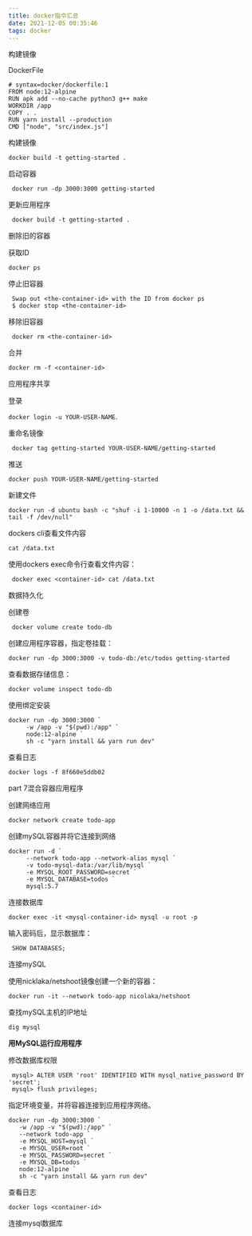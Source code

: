```yaml
---
title: docker指令汇总
date: 2021-12-05 00:35:46
tags: docker
---
```


构建镜像

DockerFile

```
# syntax=docker/dockerfile:1
FROM node:12-alpine
RUN apk add --no-cache python3 g++ make
WORKDIR /app
COPY . .
RUN yarn install --production
CMD ["node", "src/index.js"]
```

构建镜像

```
docker build -t getting-started .
```

启动容器

```
 docker run -dp 3000:3000 getting-started
```

更新应用程序

```
 docker build -t getting-started .
```

删除旧的容器

获取ID

```
docker ps
```

停止旧容器

```
 Swap out <the-container-id> with the ID from docker ps
 $ docker stop <the-container-id>
```

移除旧容器

```
 docker rm <the-container-id>
```

合并

```
docker rm -f <container-id>
```



应用程序共享

登录

`docker login -u YOUR-USER-NAME`.

重命名镜像

```
 docker tag getting-started YOUR-USER-NAME/getting-started
```

推送

```
docker push YOUR-USER-NAME/getting-started
```



新建文件

```
docker run -d ubuntu bash -c "shuf -i 1-10000 -n 1 -o /data.txt && tail -f /dev/null"
```

dockers cli查看文件内容

```
cat /data.txt
```

使用dockers exec命令行查看文件内容：

```
 docker exec <container-id> cat /data.txt
```

数据持久化

创建卷

```
 docker volume create todo-db
```

创建应用程序容器，指定卷挂载：

```
docker run -dp 3000:3000 -v todo-db:/etc/todos getting-started
```

查看数据存储信息：

```
docker volume inspect todo-db
```



使用绑定安装

```
docker run -dp 3000:3000 `
     -w /app -v "$(pwd):/app" `
     node:12-alpine `
     sh -c "yarn install && yarn run dev"
```

查看日志

```
docker logs -f 8f660e5ddb02
```

part 7混合容器应用程序

创建网络应用

```
docker network create todo-app
```

创建mySQL容器并将它连接到网络

```
docker run -d `
     --network todo-app --network-alias mysql `
     -v todo-mysql-data:/var/lib/mysql `
     -e MYSQL_ROOT_PASSWORD=secret `
     -e MYSQL_DATABASE=todos `
     mysql:5.7
```

连接数据库

```
docker exec -it <mysql-container-id> mysql -u root -p
```

输入密码后，显示数据库：

```
 SHOW DATABASES;
```

连接mySQL

使用nicklaka/netshoot镜像创建一个新的容器：

```
docker run -it --network todo-app nicolaka/netshoot
```

查找mySQL主机的IP地址

```
dig mysql
```

**用MySQL运行应用程序**

修改数据库权限

```
 mysql> ALTER USER 'root' IDENTIFIED WITH mysql_native_password BY 'secret';
 mysql> flush privileges;
```

指定环境变量，并将容器连接到应用程序网络。

```
docker run -dp 3000:3000 `
   -w /app -v "$(pwd):/app" `
   --network todo-app `
   -e MYSQL_HOST=mysql `
   -e MYSQL_USER=root `
   -e MYSQL_PASSWORD=secret `
   -e MYSQL_DB=todos `
   node:12-alpine `
   sh -c "yarn install && yarn run dev"
```

查看日志

```
docker logs <container-id>
```

连接mysql数据库
